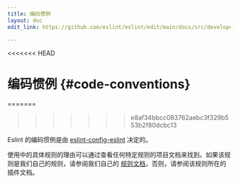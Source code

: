 ```yaml
---
title: 编码惯例
layout: doc
edit_link: https://github.com/eslint/eslint/edit/main/docs/src/developer-guide/code-conventions.md

---
```

<<<<<<< HEAD
<!-- Note: No pull requests accepted for this file. See README.md in the root directory for details. -->

# 编码惯例 {#code-conventions}
=======
>>>>>>> e8af34bbcc083762aebc3f329b553b2f80dcbc13

Eslint 的编码惯例是由
[eslint-config-eslint](https://www.npmjs.com/package/eslint-config-eslint) 决定的。

使用中的具体规则的理由可以通过查看任何特定规则的项目文档来找到。如果该规则是我们自己的规则，请参阅我们自己的 [规则文档](https://eslint.org/docs/rules/)，否则，请参阅该规则所在的插件文档。
 
  
   
    
